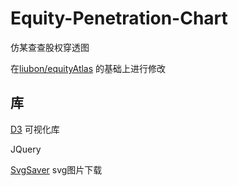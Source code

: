 # Equity-Penetration-Chart
仿某查查股权穿透图

在[liubon/equityAtlas](https://github.com/liubon/equityAtlas ) 的基础上进行修改

## 库

[D3](https://github.com/d3/d3)	可视化库

JQuery

[SvgSaver](https://github.com/Ustimov/SvgSaver)	svg图片下载



